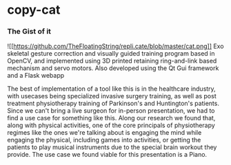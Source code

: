 # copy-cat
### The Gist of it
![[https://github.com/TheFloatingString/repli.cate/blob/master/cat.png]]
Exo skeletal gesture correction and visually guided training program based in OpenCV, and implemented using 3D printed retaining ring-and-link based mechanism and servo motors. 
Also developed using the Qt Gui framework and a Flask webapp

The best of implementation of a tool like this is in the healthcare industry, with usecases being specialized invasive surgery training, as well as post treatment physiotherapy training of Parkinson's and Huntington's patients. Since we can't bring a live surgeon for in-person presentation, we had to find a use case for something like this. Along our research we found that, along with physical activities, one of the core principals of physiotherapy regimes like the ones we're talking about is engaging the mind while engaging the physical, including games into activities, or getting the patients to play musical instruments due to the special brain workout they provide. The use case we found viable for this presentation is a Piano.

